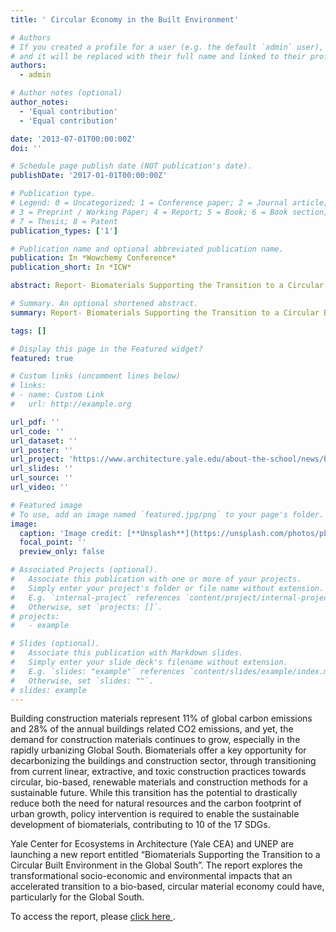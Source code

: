 ```yaml
---
title: ' Circular Economy in the Built Environment'

# Authors
# If you created a profile for a user (e.g. the default `admin` user), write the username (folder name) here
# and it will be replaced with their full name and linked to their profile.
authors:
  - admin

# Author notes (optional)
author_notes:
  - 'Equal contribution'
  - 'Equal contribution'

date: '2013-07-01T00:00:00Z'
doi: ''

# Schedule page publish date (NOT publication's date).
publishDate: '2017-01-01T00:00:00Z'

# Publication type.
# Legend: 0 = Uncategorized; 1 = Conference paper; 2 = Journal article;
# 3 = Preprint / Working Paper; 4 = Report; 5 = Book; 6 = Book section;
# 7 = Thesis; 8 = Patent
publication_types: ['1']

# Publication name and optional abbreviated publication name.
publication: In *Wowchemy Conference*
publication_short: In *ICW*

abstract: Report- Biomaterials Supporting the Transition to a Circular Built Environment in the Global South

# Summary. An optional shortened abstract.
summary: Report- Biomaterials Supporting the Transition to a Circular Built Environment in the Global South

tags: []

# Display this page in the Featured widget?
featured: true

# Custom links (uncomment lines below)
# links:
# - name: Custom Link
#   url: http://example.org

url_pdf: ''
url_code: ''
url_dataset: ''
url_poster: ''
url_project: 'https://www.architecture.yale.edu/about-the-school/news/biomaterials-supporting-transition-circular-environment-global-south'
url_slides: ''
url_source: ''
url_video: ''

# Featured image
# To use, add an image named `featured.jpg/png` to your page's folder.
image:
  caption: 'Image credit: [**Unsplash**](https://unsplash.com/photos/pLCdAaMFLTE)'
  focal_point: ''
  preview_only: false

# Associated Projects (optional).
#   Associate this publication with one or more of your projects.
#   Simply enter your project's folder or file name without extension.
#   E.g. `internal-project` references `content/project/internal-project/index.md`.
#   Otherwise, set `projects: []`.
# projects:
#   - example

# Slides (optional).
#   Associate this publication with Markdown slides.
#   Simply enter your slide deck's filename without extension.
#   E.g. `slides: "example"` references `content/slides/example/index.md`.
#   Otherwise, set `slides: ""`.
# slides: example
---
```


Building construction materials represent 11% of global carbon emissions and 28% of the annual buildings related CO2 emissions, and yet, the demand for construction materials continues to grow, especially in the rapidly urbanizing Global South. Biomaterials offer a key opportunity for decarbonizing the buildings and construction sector, through transitioning from current linear, extractive, and toxic construction practices towards circular, bio-based, renewable materials and construction methods for a sustainable future. While this transition has the potential to drastically reduce both the need for natural resources and the carbon footprint of urban growth, policy intervention is required to enable the sustainable development of biomaterials, contributing to 10 of the 17 SDGs.

Yale Center for Ecosystems in Architecture (Yale CEA) and UNEP are launching a new report entitled “Biomaterials Supporting the Transition to a Circular Built Environment in the Global South”. The report explores the transformational socio-economic and environmental impacts that an accelerated transition to a bio-based, circular material economy could have, particularly for the Global South.

To access the report, please  <a href='https://cdn.filepicker.io/api/file/9gIwl5XeSyi7BmJd0l4T?&fit=max' >  click here </a>.